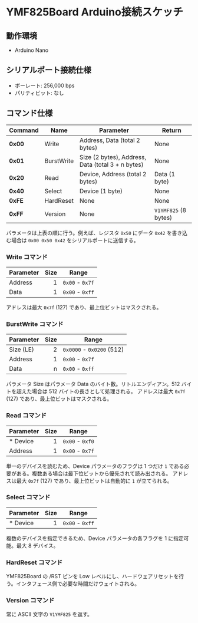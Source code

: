 # YMF825Board Arduino接続スケッチ

## 動作環境

- Arduino Nano

## シリアルポート接続仕様

- ボーレート: 256,000 bps
- パリティビット: なし

## コマンド仕様

| Command  | Name       | Parameter                                         | Return               |
|----------|------------|---------------------------------------------------|----------------------|
| **0x00** | Write      | Address, Data (total 2 bytes)                     | None                 |
| **0x01** | BurstWrite | Size (2 bytes), Address, Data (total 3 + n bytes) | None                 |
| **0x20** | Read       | Device, Address (total 2 bytes)                   | Data (1 byte)        |
| **0x40** | Select     | Device (1 byte)                                   | None                 |
| **0xFE** | HardReset  | None                                              | None                 |
| **0xFF** | Version    | None                                              | `V1YMF825` (8 bytes) |

パラメータは上表の順に行う。例えば、レジスタ `0x50` にデータ `0x42` を書き込む場合は `0x00 0x50 0x42` をシリアルポートに送信する。 

### Write コマンド

| Parameter | Size | Range           |
|-----------|-----:|-----------------|
| Address   | 1    | `0x00` - `0x7f` |
| Data      | 1    | `0x00` - `0xff` |

アドレスは最大 `0x7f` (127) であり、最上位ビットはマスクされる。

### BurstWrite コマンド

| Parameter | Size | Range                     |
|-----------|-----:|---------------------------|
| Size (LE) | 2    | `0x0000` - `0x0200` (512) |
| Address   | 1    | `0x00` - `0x7f`           |
| Data      | n    | `0x00` - `0xff`           |

パラメータ Size はパラメータ Data のバイト数。リトルエンディアン。512 バイトを超えた場合は 512 バイトの長さとして処理される。
アドレスは最大 `0x7f` (127) であり、最上位ビットはマスクされる。

### Read コマンド

| Parameter | Size | Range           |
|-----------|-----:|-----------------|
| * Device  | 1    | `0x00` - `0xf0` |
| Address   | 1    | `0x00` - `0x7f` |

単一のデバイスを読むため、Device パラメータのフラグは 1 つだけ `1` である必要がある。複数ある場合は最下位ビットから優先されて読み出される。
アドレスは最大 `0x7f` (127) であり、最上位ビットは自動的に `1` が立てられる。

### Select コマンド

| Parameter | Size | Range           |
|-----------|-----:|-----------------|
| * Device  | 1    | `0x00` - `0xff` |

複数のデバイスを指定できるため、Device パラメータの各フラグを 1 に指定可能。最大 8 デバイス。

### HardReset コマンド

YMF825Board の /RST ピンを Low レベルにし、ハードウェアリセットを行う。インタフェース側で必要な時間だけウェイトされる。

### Version コマンド

常に ASCII 文字の `V1YMF825` を返す。
